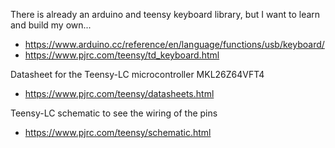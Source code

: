 There is already an arduino and teensy keyboard library, but I want to learn and build my own...
* https://www.arduino.cc/reference/en/language/functions/usb/keyboard/
* https://www.pjrc.com/teensy/td_keyboard.html

Datasheet for the Teensy-LC microcontroller MKL26Z64VFT4
* https://www.pjrc.com/teensy/datasheets.html

Teensy-LC schematic to see the wiring of the pins
* https://www.pjrc.com/teensy/schematic.html